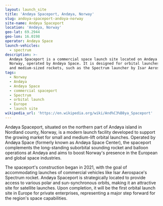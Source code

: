 ```yaml
---
layout: launch_site
title: 'Andøya Spaceport, Andøya, Norway'
slug: andoya-spaceport-andoya-norway
site-name: Andøya Spaceport
location: 'Andøya, Norway'
geo-lat: 69.2944
geo-lon: 16.0198
operator: Andøya Space
launch-vehicles:
  - spectrum
description: >-
  Andøya Spaceport is a commercial space launch site located on Andøya island in
  Norway, operated by Andøya Space. It is designed for orbital launches of small
  and medium-sized rockets, such as the Spectrum launcher by Isar Aerospace.
tags:
  - Norway
  - Andøya
  - Andøya Space
  - commercial spaceport
  - Spectrum
  - orbital launch
  - Europe
  - launch site
wikipedia_url: 'https://en.wikipedia.org/wiki/And%C3%B8ya_Spaceport'
---
```

Andøya Spaceport, situated on the northern part of Andøya island in Nordland county, Norway, is a modern launch facility developed to support the growing market for small and medium-lift orbital launches. Operated by Andøya Space (formerly known as Andøya Space Center), the spaceport complements the long-standing suborbital sounding rocket and balloon operations at Andøya and aims to boost Norway's presence in the European and global space industries.

The spaceport's construction began in 2021, with the goal of accommodating launches of commercial vehicles like Isar Aerospace's Spectrum rocket. Andøya Spaceport is strategically located to provide access to various polar and sun-synchronous orbits, making it an attractive site for satellite launches. Upon completion, it will be the first orbital launch site in Europe for private enterprises, representing a major step forward for the region's space capabilities.
